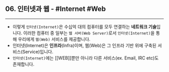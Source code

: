 ## 06. 인터넷과 웹 - #Internet #Web

---

-   이렇게 `인터넷(Internet)`은 수십억 대의 컴퓨터를 모두 연결하는 **네트워크 기술**입니다. 이러한 컴퓨터 중 일부는 `웹 서버(Web Server)`로서 `인터넷(Internet)`을 통해 우리에게 `웹(Web)` 서비스를 제공합니다.
-   인터넷(Internet)은 **인프라**(Infra)이며, 웹(Web)은 그 인프라 기반 위에 구축된 서비스(Service)입니다.
-   `인터넷(Internet)`에는 [[WEB]]뿐만 아니라 다른 서비스(ex. Email, IRC etc)도 존재합니다.